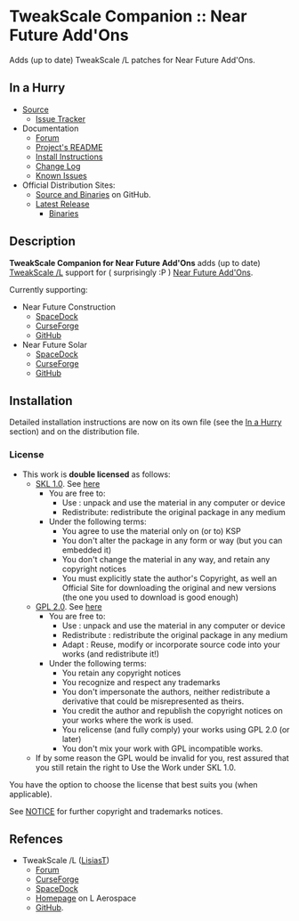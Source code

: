 # TweakScale Companion :: Near Future Add'Ons

Adds (up to date) TweakScale /L patches for Near Future Add'Ons.


## In a Hurry

* [Source](https://github.com/net-lisias-ksp/TweakScaleCompanion_NF)
	+ [Issue Tracker](https://github.com/net-lisias-ksp/TweakScaleCompanion_NF/issues)
* Documentation
	+ [Forum](https://forum.kerbalspaceprogram.com/index.php?/topic/192216-tweakscale-companion-program/)
	+ [Project's README](https://github.com/net-lisias-ksp/TweakScaleCompanion_NF/blob/master/README.md)
	+ [Install Instructions](https://github.com/net-lisias-ksp/TweakScaleCompanion_NF/blob/master/INSTALL.md)
	+ [Change Log](./CHANGE_LOG.md)
	+ [Known Issues](./KNOWN_ISSUES.md)
* Official Distribution Sites:
	+ [Source and Binaries](https://github.com/net-lisias-ksp/TweakScaleCompanion_NF) on GitHub.
	+ [Latest Release](https://github.com/net-lisias-ksp/TweakScaleCompanion_NF/releases)
		- [Binaries](https://github.com/net-lisias-ksp/TweakScaleCompanion_NF/Archive)


## Description

**TweakScale Companion for Near Future Add'Ons** adds (up to date) [TweakScale /L](https://forum.kerbalspaceprogram.com/index.php?/topic/179030-ksp-141-tweakscale-under-lisias-management-24310-2019-1030/) support for ( surprisingly :P ) [Near Future Add'Ons](https://forum.kerbalspaceprogram.com/index.php?/topic/155465-18x-near-future-technologies-please-welcome-near-future-exploration/).

Currently supporting:

* Near Future Construction
	+ [SpaceDock](http://spacedock.info/mod/563/Near%20Future%20Construction)
	+ [CurseForge](https://kerbal.curseforge.com/projects/near-future-construction?gameCategorySlug=ksp-mods&projectID=220675)
	+ [GitHub](https://github.com/ChrisAdderley/NearFutureConstruction/releases)
* Near Future Solar
	+ [SpaceDock](http://spacedock.info/mod/559/Near%20Future%20Solar)
	+ [CurseForge](https://kerbal.curseforge.com/projects/near-future-solar?gameCategorySlug=ksp-mods&projectID=220672)
	+ [GitHub](https://github.com/ChrisAdderley/NearFutureSolar/releases)


## Installation

Detailed installation instructions are now on its own file (see the [In a Hurry](#in-a-hurry) section) and on the distribution file.

### License

* This work is **double licensed** as follows:
	+ [SKL 1.0](https://ksp.lisias.net/SKL-1_0.txt). See [here](./LICENSE.SKL-1_0)
		+ You are free to:
			- Use : unpack and use the material in any computer or device
			- Redistribute: redistribute the original package in any medium
		+ Under the following terms:
			- You agree to use the material only on (or to) KSP
			- You don't alter the package in any form or way (but you can embedded it)
			- You don't change the material in any way, and retain any copyright notices
			- You must explicitly state the author's Copyright, as well an Official Site for downloading the original and new versions (the one you used to download is good enough) 
	+ [GPL 2.0](https://www.gnu.org/licenses/gpl-2.0.txt). See [here](./LICENSE.GPL-2_0)
		+ You are free to:
			- Use : unpack and use the material in any computer or device
			- Redistribute : redistribute the original package in any medium
			- Adapt : Reuse, modify or incorporate source code into your works (and redistribute it!) 
		+ Under the following terms:
			- You retain any copyright notices
			- You recognize and respect any trademarks
			- You don't impersonate the authors, neither redistribute a derivative that could be misrepresented as theirs.
			- You credit the author and republish the copyright notices on your works where the work is used.
			- You relicense (and fully comply) your works using GPL 2.0 (or later)
			- You don't mix your work with GPL incompatible works.
	+ If by some reason the GPL would be invalid for you, rest assured that you still retain the right to Use the Work under SKL 1.0.

You have the option to choose the license that best suits you (when applicable).

See [NOTICE](./NOTICE) for further copyright and trademarks notices.


## Refences

* TweakScale /L ([LisiasT](https://forum.kerbalspaceprogram.com/index.php?/profile/187168-lisias/))
	+ [Forum](https://forum.kerbalspaceprogram.com/index.php?/topic/179030-ksp-141-tweakscale-under-lisias-management-24310-2019-1030/)
	+ [CurseForge](https://kerbal.curseforge.com/projects/tweakscale)
	+ [SpaceDock](https://spacedock.info/mod/127/TweakScale)
	+ [Homepage](http://ksp.lisias.net/add-ons/TweakScale) on L Aerospace
	+ [GitHub](https://github.com/net-lisias-ksp/TweakScale).
